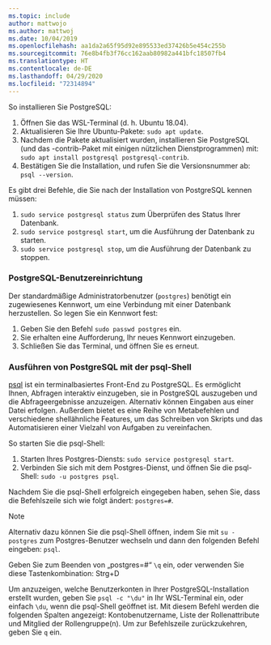 ```yaml
---
ms.topic: include
author: mattwojo
ms.author: mattwoj
ms.date: 10/04/2019
ms.openlocfilehash: aa1da2a65f95d92e895533ed37426b5e454c255b
ms.sourcegitcommit: 76e8b4fb3f76cc162aab80982a441bfc18507fb4
ms.translationtype: HT
ms.contentlocale: de-DE
ms.lasthandoff: 04/29/2020
ms.locfileid: "72314894"
---
```

So installieren Sie PostgreSQL:

1. Öffnen Sie das WSL-Terminal (d. h. Ubuntu 18.04).
2. Aktualisieren Sie Ihre Ubuntu-Pakete: `sudo apt update`.
3. Nachdem die Pakete aktualisiert wurden, installieren Sie PostgreSQL (und das -contrib-Paket mit einigen nützlichen Dienstprogrammen) mit: `sudo apt install postgresql postgresql-contrib`.
4. Bestätigen Sie die Installation, und rufen Sie die Versionsnummer ab: `psql --version`.

Es gibt drei Befehle, die Sie nach der Installation von PostgreSQL kennen müssen:

1. `sudo service postgresql status` zum Überprüfen des Status Ihrer Datenbank.
2. `sudo service postgresql start`, um die Ausführung der Datenbank zu starten.
3. `sudo service postgresql stop`, um die Ausführung der Datenbank zu stoppen.

### <a name="postgresql-user-setup"></a>PostgreSQL-Benutzereinrichtung

Der standardmäßige Administratorbenutzer (`postgres`) benötigt ein zugewiesenes Kennwort, um eine Verbindung mit einer Datenbank herzustellen. So legen Sie ein Kennwort fest:

1. Geben Sie den Befehl `sudo passwd postgres` ein.
2. Sie erhalten eine Aufforderung, Ihr neues Kennwort einzugeben.
3. Schließen Sie das Terminal, und öffnen Sie es erneut.

### <a name="run-postgresql-with-psql-shell"></a>Ausführen von PostgreSQL mit der psql-Shell

[psql](https://www.postgresql.org/docs/10/app-psql.html) ist ein terminalbasiertes Front-End zu PostgreSQL. Es ermöglicht Ihnen, Abfragen interaktiv einzugeben, sie in PostgreSQL auszugeben und die Abfrageergebnisse anzuzeigen. Alternativ können Eingaben aus einer Datei erfolgen. Außerdem bietet es eine Reihe von Metabefehlen und verschiedene shellähnliche Features, um das Schreiben von Skripts und das Automatisieren einer Vielzahl von Aufgaben zu vereinfachen.

So starten Sie die psql-Shell:

1. Starten Ihres Postgres-Diensts: `sudo service postgresql start`.
2. Verbinden Sie sich mit dem Postgres-Dienst, und öffnen Sie die psql-Shell: `sudo -u postgres psql`.

Nachdem Sie die psql-Shell erfolgreich eingegeben haben, sehen Sie, dass die Befehlszeile sich wie folgt ändert: `postgres=#`.

> [!NOTE]
> Alternativ dazu können Sie die psql-Shell öffnen, indem Sie mit `su - postgres` zum Postgres-Benutzer wechseln und dann den folgenden Befehl eingeben: `psql`.

Geben Sie zum Beenden von „postgres=#“ `\q` ein, oder verwenden Sie diese Tastenkombination: Strg+D

Um anzuzeigen, welche Benutzerkonten in Ihrer PostgreSQL-Installation erstellt wurden, geben Sie `psql -c "\du"` in Ihr WSL-Terminal ein, oder einfach `\du`, wenn die psql-Shell geöffnet ist. Mit diesem Befehl werden die folgenden Spalten angezeigt: Kontobenutzername, Liste der Rollenattribute und Mitglied der Rollengruppe(n). Um zur Befehlszeile zurückzukehren, geben Sie `q` ein.
